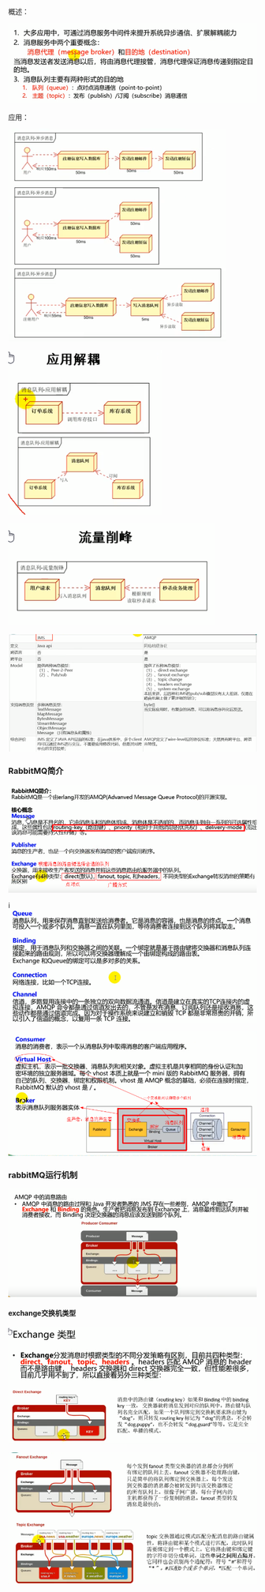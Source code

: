 概述：

![](images/09-1.png)

应用：

![](images/09-2.png)

![](images/09-3.png)

![](images/09-4.png)

![](images/09-5.png)

### RabbitMQ简介

![](images/09-6.png)



i![](images/09-7.png)



![](images/09-8.png)

### rabbitMQ运行机制

![](images/09-10.png)



#### exchange交换机类型

![](images/09-9.png)

![](images/09-11.png)

